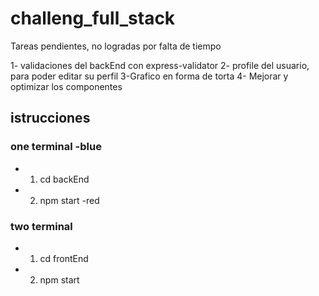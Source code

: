 # challeng_full_stack
Tareas pendientes, no logradas por falta de tiempo

1- validaciones del backEnd con express-validator
2- profile del usuario, para poder editar su perfil
3-Grafico en forma de torta 
4- Mejorar y optimizar los componentes 

## istrucciones

### one terminal -blue

- 1. cd backEnd
- 2. npm start -red

### two terminal

- 1. cd frontEnd
- 2. npm start
